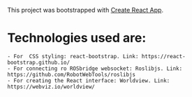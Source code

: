 This project was bootstrapped with [Create React App](https://github.com/facebook/create-react-app).


# Technologies used are: 
    - For  CSS styling: react-bootstrap. Link: https://react-bootstrap.github.io/
    - For connecting ro ROSbridge websocket: Roslibjs. Link: https://github.com/RobotWebTools/roslibjs
    - For creating the React interface: Worldview. Link: https://webviz.io/worldview/
    
